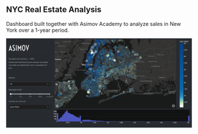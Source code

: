 ## NYC Real Estate Analysis

Dashboard built together with Asimov Academy to analyze sales in New York over a 1-year period.

![Dashboard](assets/dashboard.png)
